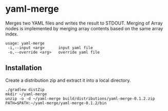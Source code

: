 # yaml-merge

Merges two YAML files and writes the result to STDOUT. Merging of Array nodes is implemented by merging array contents based on the same array index.

```
usage: yaml-merge
 -i,--input <arg>      input yaml file
 -o,--override <arg>   override yaml file
```

## Installation

Create a distribution zip and extract it into a local directory.

```
./gradlew distZip
mkdir ~/yaml-merge
unzip -o -d ~/yaml-merge build/distributions/yaml-merge-0.1.2.zip
PATH=$PATH:~/yaml-merge/yaml-merge-0.1.2/bin
```


